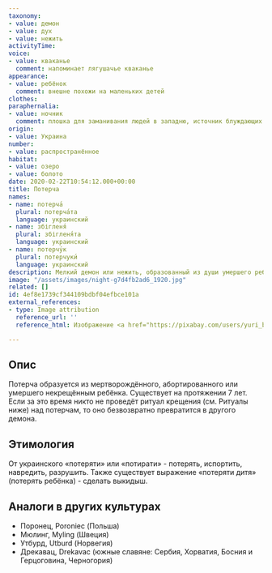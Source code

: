 ```yaml
---
taxonomy:
- value: демон
- value: дух
- value: нежить
activityTime: 
voice:
- value: кваканье
  comment: напоминает лягушачье кваканье
appearance:
- value: ребёнок
  comment: внешне похожи на маленьких детей
clothes: 
paraphernalia:
- value: ночник
  comment: плошка для заманивания людей в западню, источник блуждающих болотных огоньков
origin:
- value: Украина
number:
- value: распространённое
habitat:
- value: озеро
- value: болото
date: 2020-02-22T10:54:12.000+00:00
title: Потерча
names:
- name: потерча́
  plural: потерча́та
  language: украинский
- name: збігленя́
  plural: збігленя́та
  language: украинский
- name: потерчу́к
  plural: потерчуки́
  language: украинский
description: Мелкий демон или нежить, образованный из души умершего ребёнка
image: "/assets/images/night-g7d4fb2ad6_1920.jpg"
related: []
id: 4ef8e1739cf344109bdbf04efbce101a
external_references:
- type: Image attribution
  reference_url: ''
  reference_html: Изображение <a href="https://pixabay.com/users/yuri_b-2216431/?utm_source=link-attribution&amp;utm_medium=referral&amp;utm_campaign=image&amp;utm_content=3078326">Yuri_B</a> с сайта <a href="https://pixabay.com/?utm_source=link-attribution&amp;utm_medium=referral&amp;utm_campaign=image&amp;utm_content=3078326">Pixabay</a>

---
```

## Опис

Потерча образуется из мертворождённого, абортированного или умершего некрещённым ребёнка. Существует на протяжении 7 лет. Если за это время никто не проведёт ритуал крещения (см. Ритуалы ниже) над потерчам, то оно безвозвратно превратится в другого демона.

## Этимология

От украинского «потеряти» или «потирати» - потерять, испортить, навредить, разрушить. Также существует выражение «потеряти дитя» (потерять ребёнка) - сделать выкидыш.

## Аналоги в других культурах

* Поронец, Poroniec (Польша)
* Мюлинг, Myling (Швеция)
* Утбурд, Utburd (Норвегия)
* Дрекавац, Drekavac (южные славяне: Сербия, Хорватия, Босния и Герцоговина, Черногория)
